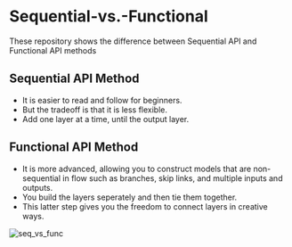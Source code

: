 # Sequential-vs.-Functional
These repository shows the difference between Sequential API and Functional API methods

## Sequential API Method
- It is easier to read and follow for beginners.
- But the tradeoff is that it is less flexible. 
- Add one layer at a time, until the output layer.

## Functional API Method
- It is more advanced, allowing you to construct models that are non-sequential in flow such as branches, skip links, and multiple inputs and outputs.
- You build the layers seperately and then tie them together. 
- This latter step gives you the freedom to connect layers in creative ways. 

![seq_vs_func](https://user-images.githubusercontent.com/59202700/206841542-f711b7c3-b874-466e-9a3b-c7b57e3ce8c3.jpg)
